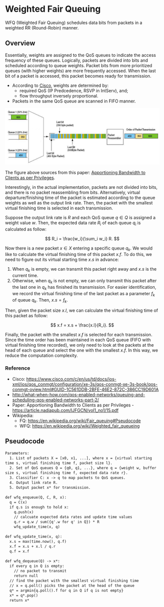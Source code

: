 # Weighted Fair Queuing

WFQ (Weighted Fair Queuing) schedules data bits from packets in a weighted RR (Round-Robin) manner.

## Overview

Essentially, weights are assigned to the QoS queues to indicate the access frequency of these queues. Logically, packets are divided into bits and scheduled according to queue weights. Packet bits from more prioritized queues (with higher weights) are more frequently accessed. When the last bit of a packet is accessed, this packet becomes ready for transmission.

- According to [Cisco](https://www.cisco.com/c/en/us/td/docs/ios-xml/ios/qos_conmgt/configuration/xe-3s/qos-conmgt-xe-3s-book/qos-conmgt-oview.html#GUID-1C561DDB-2BFE-46E2-872C-386CC19D601A), weights are determined by: 
  - required QoS (IP Predcedence, RSVP in IntServ), and;
  - flow throughput inversely proportional.
- Packets in the same QoS queue are scanned in FIFO manner.

![wfq](images/wfq.png)

The figure above sources from this paper: [Apportioning Bandwidth to Clients as per Privileges](https://article.nadiapub.com/IJFGCN/vol1_no1/15.pdf).

Interestingly, in the actual implementation, packets are not divided into bits, and there is no packet reassembling from bits. Alternatively, virtual departure/finishing time of the packet is estimated according to the queue weights as well as the output link rate. Then, the packet with the smallest virtual finishing time is selected in each transmission.

Suppose the output link rate is $R$ and each QoS queue $q \in Q$ is assigned a weight value $w$. Then, the expected data rate $R_i$ of each queue $q_i$ is calculated as follow:

$$
R_i = \frac{w_i}{\sum_i w_i} R.
$$

Now there is a new packet $x \in X$ entering a specific queue $q_k$. We would like to calculate the virtual finishing time of this packet $x.f$. To do this, we need to figure out its virtual starting time $x.s$ in advance:
1. When $q_k$ is empty, we can transmit this packet right away and $x.s$ is the current time.
2. Otherwise, when $q_k$ is not empty, we can only transmit this packet after the last one in $q_k$ has finished its transmission. For easier identification, we record the virtual finishing time of the last packet as a parameter $f_k$ of queue $q_k$. Then, $x.s = f_k$.

Then, given the packet size $x.l$, we can calculate the virtual finishing time of this packet as follow:

$$
x.f = x.s + \frac{x.l}{R_i}.
$$

Finally, the packet with the smallest $x.f$ is selected for each transmission. Since the time order has been maintained in each QoS queue (FIFO with virtual finishing time recorded), we only need to look at the packets at the head of each queue and select the one with the smallest $x.f$. In this way, we reduce the computation complexity.

### Reference

- Cisco: https://www.cisco.com/c/en/us/td/docs/ios-xml/ios/qos_conmgt/configuration/xe-3s/qos-conmgt-xe-3s-book/qos-conmgt-oview.html#GUID-1C561DDB-2BFE-46E2-872C-386CC19D601A
- http://what-when-how.com/qos-enabled-networks/queuing-and-scheduling-qos-enabled-networks-part-2/
- Paper: Apportioning Bandwidth to Clients as per Privileges - https://article.nadiapub.com/IJFGCN/vol1_no1/15.pdf
- Wikipedia: 
  - FQ: https://en.wikipedia.org/wiki/Fair_queuing#Pseudocode
  - WFQ: https://en.wikipedia.org/wiki/Weighted_fair_queueing

## Pseudocode

```pseudocode
Parameters:
  1. List of packets X = [x0, x1, ...], where x = {virtual starting time s, virtual finishing time f, packet size l}.
  2. Set of QoS queues Q = {q0, q1, ...}, where q = {weight w, buffer size s, virtual finishing time f, expected data rate r}.
  3. Classifier C: x -> q to map packets to QoS queues.
  4. Output link rate R.
  5. Output packet x* for transmission.

def wfq_enqueue(Q, C, R, x):
  q = C(x)
  if q.s is enough to hold x:
    q.push(x)
    // calcuate expected data rates and update time values
    q.r = q.w / sum({q'.w for q' in Q}) * R
    wfq_update_time(x, q)

def wfq_update_time(x, q):
  x.s = max(time.now(), q.f)
  x.f = x.s + x.l / q.r
  q.f = x.f

def wfq_dequeue(Q) -> x*:
  if every q in Q is empty:
    // no packet to transmit
    return null
  // find the packet with the smallest virtual finishing time
  // x = q.poll() picks the packet at the head of the queue
  q* = argmin{q.poll().f for q in Q if q is not empty}
  x* = q*.pop()
  return x*
```